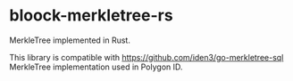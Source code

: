 # bloock-merkletree-rs

MerkleTree implemented in Rust.

This library is compatible with https://github.com/iden3/go-merkletree-sql MerkleTree implementation used in Polygon ID.
